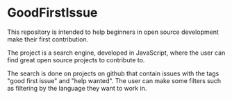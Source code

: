 # GoodFirstIssue

<p>This repository is intended to help beginners in open source development make their first contribution.
<p>The project is a search engine, developed in JavaScript, where the user can find great open source projects to contribute to. 
<p>The search is done on projects on github that contain issues with the tags "good first issue" and "help wanted". The user can make some filters such as filtering by the language they want to work in.
